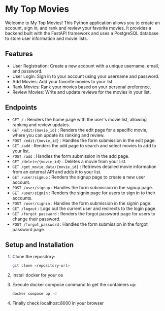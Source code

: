 # My Top Movies

Welcome to My Top Movies! This Python application allows you to create an account, sign in, and rank and review your favorite movies. It provides a backend built with the FastAPI framework and uses a PostgreSQL database to store user information and movie lists.

## Features

- User Registration: Create a new account with a unique username, email, and password.
- User Login: Sign in to your account using your username and password.
- Add Movies: Add your favorite movies to your list.
- Rank Movies: Rank your movies based on your personal preference.
- Review Movies: Write and update reviews for the movies in your list.

## Endpoints

- `GET /` : Renders the home page with the user's movie list, allowing ranking and review updates.
- `GET /edit/{movie_id}` : Renders the edit page for a specific movie, where you can update its ranking and review.
- `POST /edit/{movie_id}` : Handles the form submission in the edit page.
- `GET /add` : Renders the add page to search and select movies to add to your list.
- `POST /add` : Handles the form submission in the add page.
- `GET /delete/{movie_id}` : Deletes a movie from your list.
- `GET /get_movie_data/{movie_id}` : Retrieves detailed movie information from an external API and adds it to your list.
- `GET /user/signup` : Renders the signup page to create a new user account.
- `POST /user/signup` : Handles the form submission in the signup page.
- `GET /user/signin` : Renders the signin page for users to sign in to their accounts.
- `POST /user/signin` : Handles the form submission in the signin page.
- `GET /logout` : Logs out the current user and redirects to the login page.
- `GET /forgot_password` : Renders the forgot password page for users to change their password.
- `POST /forgot_password` : Handles the form submission in the forgot password page.

## Setup and Installation

1. Clone the repository:

   ```bash
   git clone <repository-url>

   ```

2. Install docker for your os
3. Execute docker compose command to get the containers up:
   ```bash
   docker compose up -d
   ```
4. Finally check localhost:8000 in your browser
